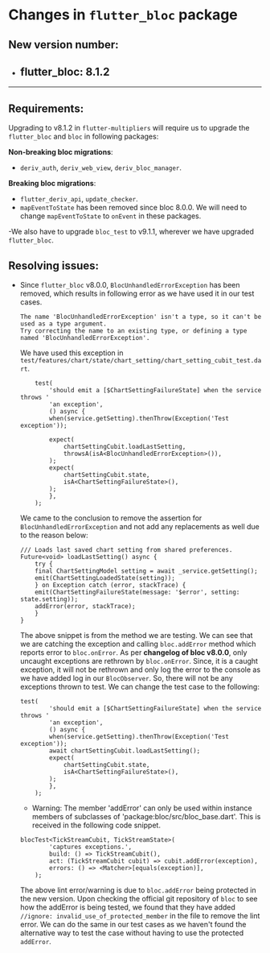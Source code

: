 # Changes in `flutter_bloc` package

## New version number:

- ## flutter_bloc: 8.1.2
<!-- <br> -->

---

## Requirements:

Upgrading to v8.1.2 in `flutter-multipliers` will require us to upgrade the `flutter_bloc` and `bloc` in following packages:

**Non-breaking bloc migrations**:

- `deriv_auth`, `deriv_web_view`, `deriv_bloc_manager`.

**Breaking bloc migrations**:

- `flutter_deriv_api`, `update_checker`.
- `mapEventToState` has been removed since bloc 8.0.0. We will need to change `mapEventToState` to `onEvent` in these packages.

-We also have to upgrade `bloc_test` to v9.1.1, wherever we have upgraded `flutter_bloc`.

## <!-- <br> -->

## Resolving issues:

- Since `flutter_bloc` v8.0.0, `BlocUnhandledErrorException` has been removed, which results in following error as we have used it in our test cases.

  ```
  The name 'BlocUnhandledErrorException' isn't a type, so it can't be used as a type argument.
  Try correcting the name to an existing type, or defining a type named 'BlocUnhandledErrorException'.
  ```

  We have used this exception in `test/features/chart/state/chart_setting/chart_setting_cubit_test.dart`.

  ```
      test(
          'should emit a [$ChartSettingFailureState] when the service throws '
          'an exception',
          () async {
          when(service.getSetting).thenThrow(Exception('Test exception'));

          expect(
              chartSettingCubit.loadLastSetting,
              throwsA(isA<BlocUnhandledErrorException>()),
          );
          expect(
              chartSettingCubit.state,
              isA<ChartSettingFailureState>(),
          );
          },
      );

  ```

  We came to the conclusion to remove the assertion for `BlocUnhandledErrorException` and not add any replacements as well due to the reason below:

  ```
  /// Loads last saved chart setting from shared preferences.
  Future<void> loadLastSetting() async {
      try {
      final ChartSettingModel setting = await _service.getSetting();
      emit(ChartSettingLoadedState(setting));
      } on Exception catch (error, stackTrace) {
      emit(ChartSettingFailureState(message: '$error', setting: state.setting));
      addError(error, stackTrace);
      }
  }
  ```

  The above snippet is from the method we are testing. We can see that we are catching the exception and calling `bloc.addError` method which reports error to `bloc.onError`. As per **changelog of bloc v8.0.0**, only uncaught exceptions are rethrown by `bloc.onError`. Since, it is a caught exception, it will not be rethrown and only log the error to the console as we have added log in our `BlocObserver`. So, there will not be any exceptions thrown to test. We can change the test case to the following:

  ```
  test(
          'should emit a [$ChartSettingFailureState] when the service throws '
          'an exception',
          () async {
          when(service.getSetting).thenThrow(Exception('Test exception'));
          await chartSettingCubit.loadLastSetting();
          expect(
              chartSettingCubit.state,
              isA<ChartSettingFailureState>(),
          );
          },
      );
  ```

  - Warning: The member 'addError' can only be used within instance members of subclasses of 'package:bloc/src/bloc_base.dart'. This is received in the following code snippet.

  ```
  blocTest<TickStreamCubit, TickStreamState>(
          'captures exceptions.',
          build: () => TickStreamCubit(),
          act: (TickStreamCubit cubit) => cubit.addError(exception),
          errors: () => <Matcher>[equals(exception)],
      );
  ```

  The above lint error/warning is due to `bloc.addError` being protected in the new version. Upon checking the official git repository of `bloc` to see how the addError is being tested, we found that they have added `//ignore: invalid_use_of_protected_member` in the file to remove the lint error. We can do the same in our test cases as we haven't found the alternative way to test the case without having to use the protected `addError`.
